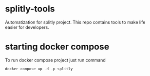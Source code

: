 # splitly-tools
Automatization for splitly project. This repo contains tools to make life easier for developers.

# starting docker compose
To run docker compose project just run command
```shell
docker compose up -d -p splitly
```
